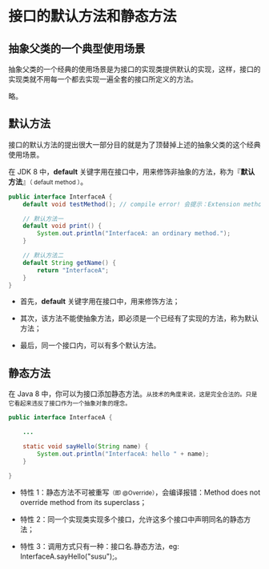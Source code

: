 # 接口的默认方法和静态方法

## 抽象父类的一个典型使用场景

抽象父类的一个经典的使用场景是为接口的实现类提供默认的实现，这样，接口的实现类就不用每一个都去实现一遍全套的接口所定义的方法。

略。

## 默认方法

接口的默认方法的提出很大一部分目的就是为了顶替掉上述的抽象父类的这个经典使用场景。

在 JDK 8 中，**default** 关键字用在接口中，用来修饰非抽象的方法，称为『**默认方法**』<small>（ default method ）</small>。

```java
public interface InterfaceA {
    default void testMethod(); // compile error! 会提示：Extension method should have a body.

    // 默认方法一
    default void print() {
        System.out.println("InterfaceA: an ordinary method.");
    }

    // 默认方法二
    default String getName() {
        return "InterfaceA";
    }
}
```

- 首先，**default** 关键字用在接口中，用来修饰方法；

- 其次，该方法不能使抽象方法，即必须是一个已经有了实现的方法，称为默认方法；

- 最后，同一个接口内，可以有多个默认方法。

## 静态方法

在 Java 8 中，你可以为接口添加静态方法。<small>从技术的角度来说，这是完全合法的。只是它看起来违反了接口作为一个抽象对象的理念。</small>

```java
public interface InterfaceA {

    ...

    static void sayHello(String name) {
        System.out.println("InterfaceA: hello " + name);
    }

}
```


- 特性 1：静态方法不可被重写<small>（即 @Override）</small>，会编译报错：Method does not override method from its superclass；

- 特性 2：同一个实现类实现多个接口，允许这多个接口中声明同名的静态方法；

- 特性 3：调用方式只有一种：接口名.静态方法，eg: InterfaceA.sayHello("susu");。